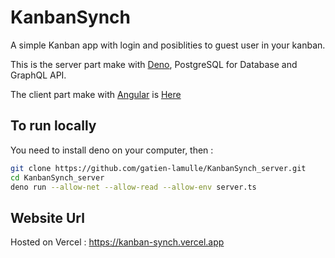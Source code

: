 # KanbanSynch

A simple Kanban app with login and posiblities to guest user in your kanban.

This is the server part make with [Deno](https://deno.land/), PostgreSQL for Database and GraphQL API.

The client part make with [Angular](https://angular.io/) is [Here](https://github.com/gatien-lamulle/KanbanSynch_Client)

## To run locally

You need to install deno on your computer, then :
```bash
git clone https://github.com/gatien-lamulle/KanbanSynch_server.git
cd KanbanSynch_server
deno run --allow-net --allow-read --allow-env server.ts
```

## Website Url
Hosted on Vercel : https://kanban-synch.vercel.app